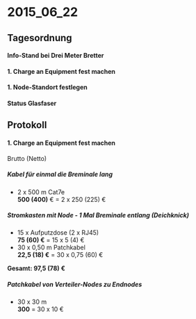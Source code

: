 # 2015_06_22
## Tagesordnung
#### Info-Stand bei Drei Meter Bretter
#### 1. Charge an Equipment fest machen
#### 1. Node-Standort festlegen
#### Status Glasfaser

## Protokoll
#### 1. Charge an Equipment fest machen
Brutto (Netto)
##### Kabel für einmal die Breminale lang
* 2 x 500 m Cat7e  
  **500 (400)** € = 2 x 250 (225) €

##### Stromkasten mit Node - 1 Mal Breminale entlang (Deichknick)
* 15 x Aufputzdose (2 x RJ45)  
  **75 (60) €** = 15 x 5 (4) €
* 30 x 0,50 m Patchkabel  
  **22,5 (18) €** = 30 x 0,75 (60) €

**Gesamt: 97,5 (78) €**

##### Patchkabel von Verteiler-Nodes zu Endnodes
* 30 x 30 m  
  **300** = 30 x 10 €